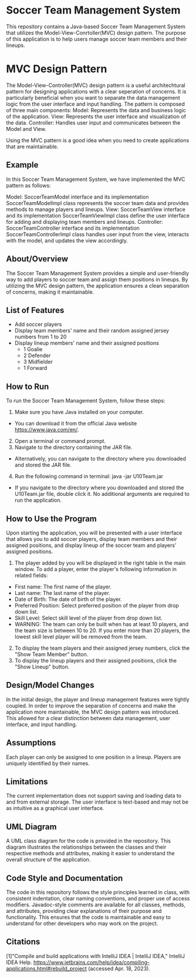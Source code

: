# Soccer Team Management System

This repository contains a Java-based Soccer Team Management System that utilizes the Model-View-Conrtoller(MVC) design pattern. The purpose of this application is to help users manage soccer team members and their lineups.

# MVC Design Pattern

The Model-View-Controller(MVC) design pattern is a useful architechtural pattern for designing applications with a clear seperation of concerns. It is particularly beneficial when you want to separate the data management logic from the user interface and input handling.
The pattern is composed of three main components:
Model: Represents the data and business logic of the application.
View: Represents the user interface and visualization of the data.
Controller: Handles user input and communicates between the Model and View.

Using the MVC pattern is a good idea when you need to create applications that are maintainable.

## Example

In this Soccer Team Management System, we have implemented the MVC pattern as follows:

Model: SoccerTeamModel interface and its implementation SoccerTeamModelImpl class represents the soccer team data and provides methods to manage players and lineups.
View: SoccerTeamView interface and its implementation SoccerTeamViewImpl class define the user interface for adding and displaying team members and lineups.
Controller: SoccerTeamController interface and its implementation SoccerTeamControllerImpl class handles user input from the view, interacts with the model, and updates the view accordingly.

## About/Overview

The Soccer Team Management System provides a simple and user-friendly way to add players to soccer team and assign them positions in lineups. By utilizing the MVC design pattern, the application ensures a clean separation of concerns, making it maintainable.

## List of Features
- Add soccer players
- Display team members' name and their random assigned jersey numbers from 1 to 20
- Display lineup members' name and their assigned positions
  - 1 Goalie
  - 2 Defender
  - 3 Midfielder
  - 1 Forward

## How to Run

To run the Soccer Team Management System, follow these steps:

1. Make sure you have Java installed on your computer. 
  - You can download it from the official Java website https://www.java.com/en/.
2. Open a terminal or command prompt.
3. Navigate to the directory containing the JAR file.
  - Alternatively, you can navigate to the directory where you downloaded and stored the JAR file.
4. Run the following command in terminal: java -jar U10Team.jar
  - If you navigate to the directory where you downloaded and stored the U10Team.jar file, double click it.
No additional arguments are required to run the application.

## How to Use the Program

Upon starting the application, you will be presented with a user interface that allows you to add soccer players, display team members and their assigned positions, and display lineup of the soccer team and players' assigned positions.

1. The player added by you will be displayed in the right table in the main window. To add a player, enter the player's following information in related fields:
  - First name: The first name of the player.
  - Last name: The last name of the player.
  - Date of Birth: The date of birth of the player.
  - Preferred Position: Select preferred position of the player from drop down list.
  - Skill Level: Select skill level of the player from drop down list.
  - WARNING: The team can only be built when has at least 10 players, and the team size is between 10 to 20. 
    If you enter more than 20 players, the lowest skill level player will be removed from the team.
2. To display the team players and their assigned jersey numbers, click the "Show Team Member" button.
3. To display the lineup players and their assigned positions, click the "Show Lineup" button.

## Design/Model Changes

In the initial design, the player and lineup management features were tightly coupled. In order to improve the separation of concerns and make the application more maintainable, the MVC design pattern was introduced. This allowed for a clear distinction between data management, user interface, and input handling.

## Assumptions

Each player can only be assigned to one position in a lineup.
Players are uniquely identified by their names.

## Limitations

The current implementation does not support saving and loading data to and from external storage.
The user interface is text-based and may not be as intuitive as a graphical user interface.

## UML Diagram

A UML class diagram for the code is provided in the repository. This diagram illustrates the relationships between the classes and their respective methods and attributes, making it easier to understand the overall structure of the application.

## Code Style and Documentation

The code in this repository follows the style principles learned in class, with consistent indentation, clear naming conventions, and proper use of access modifiers. Javadoc-style comments are available for all classes, methods, and attributes, providing clear explanations of their purpose and functionality. This ensures that the code is maintainable and easy to understand for other developers who may work on the project.

## Citations
[1]"Compile and build applications with IntelliJ IDEA | IntelliJ IDEA," IntelliJ IDEA Help. https://www.jetbrains.com/help/idea/compiling-applications.html#rebuild_project (accessed Apr. 18, 2023).
